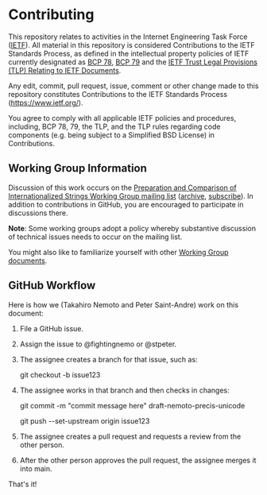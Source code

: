 # Contributing

This repository relates to activities in the Internet Engineering Task Force
([IETF](https://www.ietf.org/)). All material in this repository is considered
Contributions to the IETF Standards Process, as defined in the intellectual
property policies of IETF currently designated as
[BCP 78](https://www.rfc-editor.org/info/bcp78),
[BCP 79](https://www.rfc-editor.org/info/bcp79) and the
[IETF Trust Legal Provisions (TLP) Relating to IETF Documents](http://trustee.ietf.org/trust-legal-provisions.html).

Any edit, commit, pull request, issue, comment or other change made to this
repository constitutes Contributions to the IETF Standards Process
(https://www.ietf.org/).

You agree to comply with all applicable IETF policies and procedures, including,
BCP 78, 79, the TLP, and the TLP rules regarding code components (e.g. being
subject to a Simplified BSD License) in Contributions.

## Working Group Information

Discussion of this work occurs on the [Preparation and Comparison of Internationalized Strings
Working Group mailing list](mailto:precis@ietf.org)
([archive](https://mailarchive.ietf.org/arch/browse/precis/),
[subscribe](https://www.ietf.org/mailman/listinfo/precis)).
In addition to contributions in GitHub, you are encouraged to participate in
discussions there.

**Note**: Some working groups adopt a policy whereby substantive discussion of
technical issues needs to occur on the mailing list.

You might also like to familiarize yourself with other
[Working Group documents](https://datatracker.ietf.org/wg/precis/documents/).

## GitHub Workflow

Here is how we (Takahiro Nemoto and Peter Saint-Andre) work on this document:

1. File a GitHub issue.

2. Assign the issue to @fightingnemo or @stpeter.

3. The assignee creates a branch for that issue, such as:

   git checkout -b issue123

4. The assignee works in that branch and then checks in changes:

   git commit -m "commit message here" draft-nemoto-precis-unicode

   git push --set-upstream origin issue123

5. The assignee creates a pull request and requests a review from the other person.

6. After the other person approves the pull request, the assignee merges it into main.

That's it!
